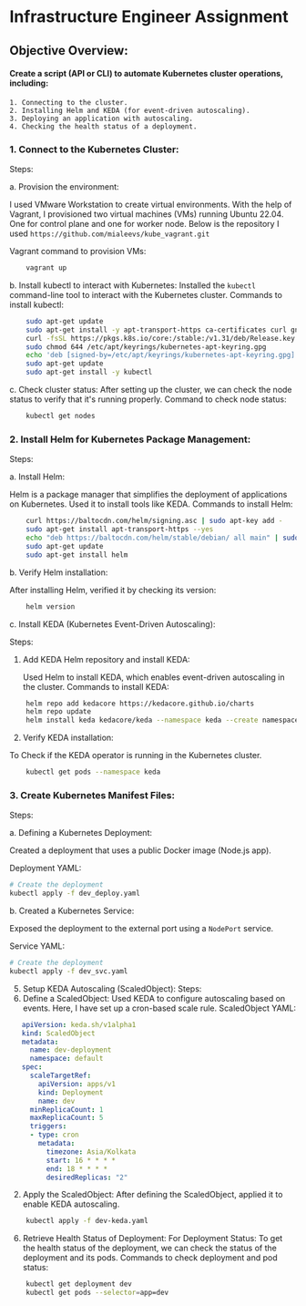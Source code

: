 # Infrastructure Engineer Assignment

## Objective Overview:

#### Create a script (API or CLI) to automate Kubernetes cluster operations, including:
	1. Connecting to the cluster.
	2. Installing Helm and KEDA (for event-driven autoscaling).
	3. Deploying an application with autoscaling.
	4. Checking the health status of a deployment.


### 1. Connect to the Kubernetes Cluster:

Steps:
	
a. Provision the environment:
   
I used VMware Workstation to create virtual environments. With the help of Vagrant, I provisioned two virtual machines (VMs) running Ubuntu 22.04. One for control plane and one for worker node. Below is the repository I used ```https://github.com/mialeevs/kube_vagrant.git```

Vagrant command to provision VMs:
```bash
	vagrant up
```

b. Install kubectl to interact with Kubernetes:
 Installed the `kubectl` command-line tool to interact with the Kubernetes cluster.
 Commands to install kubectl:
```bash
	sudo apt-get update
	sudo apt-get install -y apt-transport-https ca-certificates curl gnupg
	curl -fsSL https://pkgs.k8s.io/core:/stable:/v1.31/deb/Release.key | sudo gpg --dearmor -o /etc/apt/keyrings/kubernetes-apt-keyring.gpg
	sudo chmod 644 /etc/apt/keyrings/kubernetes-apt-keyring.gpg
	echo 'deb [signed-by=/etc/apt/keyrings/kubernetes-apt-keyring.gpg] https://pkgs.k8s.io/core:/stable:/v1.31/deb/ /' | sudo tee /etc/apt/sources.list.d/kubernetes.list
	sudo apt-get update
	sudo apt-get install -y kubectl
```

c. Check cluster status:
After setting up the cluster, we can check the node status to verify that it's running properly.
Command to check node status:
```bash
	kubectl get nodes
```

### 2. Install Helm for Kubernetes Package Management:

Steps:

a. Install Helm:

 Helm is a package manager that simplifies the deployment of applications on Kubernetes. Used it to install tools like KEDA.
Commands to install Helm:
```bash
   	curl https://baltocdn.com/helm/signing.asc | sudo apt-key add -
   	sudo apt-get install apt-transport-https --yes
   	echo "deb https://baltocdn.com/helm/stable/debian/ all main" | sudo tee /etc/apt/sources.list.d/helm-stable-debian.list
   	sudo apt-get update
   	sudo apt-get install helm
```
b. Verify Helm installation:

 After installing Helm, verified it by checking its version:
```bash
   	helm version
```

c. Install KEDA (Kubernetes Event-Driven Autoscaling):

Steps:

1. Add KEDA Helm repository and install KEDA:
   
   Used Helm to install KEDA, which enables event-driven autoscaling in the cluster.
   Commands to install KEDA:
```bash
   	helm repo add kedacore https://kedacore.github.io/charts
   	helm repo update
   	helm install keda kedacore/keda --namespace keda --create namespace
```
2. Verify KEDA installation:
   
  To Check if the KEDA operator is running in the Kubernetes cluster.
```bash
	kubectl get pods --namespace keda
```
### 3. Create Kubernetes Manifest Files:

Steps:

a. Defining a Kubernetes Deployment:

Created a deployment that uses a public Docker image (Node.js app).

Deployment YAML:
```bash
# Create the deployment
kubectl apply -f dev_deploy.yaml
```

b. Created a Kubernetes Service:
 
Exposed the deployment to the external port using a `NodePort` service.

Service YAML:
```bash
# Create the deployment
kubectl apply -f dev_svc.yaml
```
5. Setup KEDA Autoscaling (ScaledObject):
Steps:
1. Define a ScaledObject:
Used KEDA to configure autoscaling based on events. Here, I have set up a cron-based scale rule.
ScaledObject YAML:
```YAML
   apiVersion: keda.sh/v1alpha1
   kind: ScaledObject
   metadata:
     name: dev-deployment
     namespace: default
   spec:
     scaleTargetRef:
       apiVersion: apps/v1
       kind: Deployment
       name: dev
     minReplicaCount: 1
     maxReplicaCount: 5
     triggers:
     - type: cron
       metadata:
         timezone: Asia/Kolkata
         start: 16 * * * *
         end: 18 * * * *
         desiredReplicas: "2"
```
2. Apply the ScaledObject:
After defining the ScaledObject, applied it to enable KEDA autoscaling.
```bash
	kubectl apply -f dev-keda.yaml 
```
6. Retrieve Health Status of Deployment:
For Deployment Status:
 To get the health status of the deployment, we can check the status of the deployment and its pods.
Commands to check deployment and pod status:
```bash
	kubectl get deployment dev
   	kubectl get pods --selector=app=dev
```
